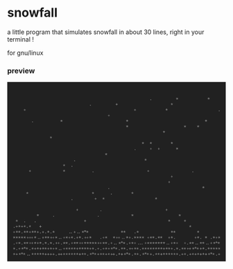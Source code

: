 # snowfall
a little program that simulates snowfall in about 30 lines, right in your terminal !

for gnu/linux

### preview
![snowfall preview](./preview.png)
